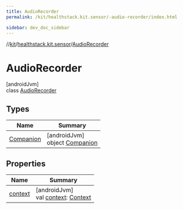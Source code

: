 ```yaml
---
title: AudioRecorder
permalink: /kit/healthstack.kit.sensor/-audio-recorder/index.html

sidebar: dev_doc_sidebar
---
```

//[kit](../../../kit.html)/[healthstack.kit.sensor](../index.html)/[AudioRecorder](index.html)



# AudioRecorder



[androidJvm]\
class [AudioRecorder](index.html)



## Types


| Name | Summary |
|---|---|
| [Companion](-companion/index.html) | [androidJvm]<br>object [Companion](-companion/index.html) |


## Properties


| Name | Summary |
|---|---|
| [context](context.html) | [androidJvm]<br>val [context](context.html): [Context](https://developer.android.com/reference/kotlin/android/content/Context.html) |

